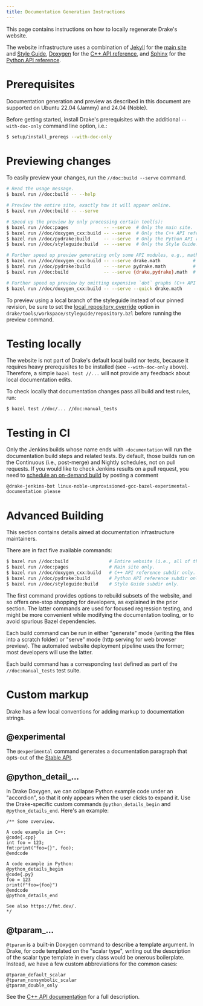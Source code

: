```yaml
---
title: Documentation Generation Instructions
---
```


This page contains instructions on how to locally regenerate Drake's website.

The website infrastructure uses a combination of
[Jekyll](https://jekyllrb.com/) for the
[main site](https://drake.mit.edu/) and
[Style Guide](https://drake.mit.edu/styleguide/cppguide.html),
[Doxygen](https://www.doxygen.nl/) for the
[C++ API reference](https://drake.mit.edu/doxygen_cxx/), and
[Sphinx](http://www.sphinx-doc.org/en/stable/) for the
[Python API reference](https://drake.mit.edu/pydrake/).

# Prerequisites

Documentation generation and preview as described in this document are
supported on Ubuntu 22.04 (Jammy) and 24.04 (Noble).

Before getting started, install Drake's prerequisites with the additional
``--with-doc-only`` command line option, i.e.:

```sh
$ setup/install_prereqs --with-doc-only
```

# Previewing changes

To easily preview your changes, run the ``//doc:build --serve`` command.

```sh
# Read the usage message.
$ bazel run //doc:build -- --help

# Preview the entire site, exactly how it will appear online.
$ bazel run //doc:build -- --serve

# Speed up the preview by only processing certain tool(s):
$ bazel run //doc:pages             -- --serve  # Only the main site.
$ bazel run //doc/doxygen_cxx:build -- --serve  # Only the C++ API reference.
$ bazel run //doc/pydrake:build     -- --serve  # Only the Python API reference.
$ bazel run //doc/styleguide:build  -- --serve  # Only the Style Guide.

# Further speed up preview generating only some API modules, e.g., math:
$ bazel run //doc/doxygen_cxx:build -- --serve drake.math            # C++ math API.
$ bazel run //doc/pydrake:build     -- --serve pydrake.math          # Python math API.
$ bazel run //doc:build             -- --serve {drake,pydrake}.math  # Both at once.

# Further speed up preview by omitting expensive `dot` graphs (C++ API only):
$ bazel run //doc/doxygen_cxx:build -- --serve --quick drake.math
````

To preview using a local branch of the styleguide instead of our pinned
revision, be sure to set the
[local_repository_override](https://github.com/RobotLocomotion/drake/blob/master/tools/workspace/README.md#exploring-github_archive-changes-from-a-local-clone)
option in ``drake/tools/workspace/styleguide/repository.bzl`` before running
the preview command.

# Testing locally

The website is not part of Drake's default local build nor tests, because it
requires heavy prerequisites to be installed (see ``--with-doc-only`` above).
Therefore, a simple ``bazel test //...`` will not provide any feedback about
local documentation edits.

To check locally that documentation changes pass all build and test rules, run:

<!-- Don't use "sh" literal mode here; it mis-colors the "test" non-keyword. -->
```
$ bazel test //doc/... //doc:manual_tests
```

# Testing in CI

Only the Jenkins builds whose name ends with ``-documentation`` will run the
documentation build steps and related tests.  By default, those builds run on
the Continuous (i.e., post-merge) and Nightly schedules, not on pull requests.
If you would like to check Jenkins results on a pull request, you need to
[schedule an on-demand build](/jenkins.html#scheduling-an-on-demand-build)
by posting a comment

```
@drake-jenkins-bot linux-noble-unprovisioned-gcc-bazel-experimental-documentation please
```

# Advanced Building

This section contains details aimed at documentation infrastructure
maintainers.

There are in fact five available commands:

```sh
$ bazel run //doc:build               # Entire website (i.e., all of the below).
$ bazel run //doc:pages               # Main site only.
$ bazel run //doc/doxygen_cxx:build   # C++ API reference subdir only.
$ bazel run //doc/pydrake:build       # Python API reference subdir only.
$ bazel run //doc/styleguide:build    # Style Guide subdir only.
```

The first command provides options to rebuild subsets of the website, and so
offers one-stop shopping for developers, as explained in the prior section.
The latter commands are used for focused regression testing, and might be
more convenient while modifying the documentation tooling, or to avoid
spurious Bazel dependencies.

Each build command can be run in either "generate" mode (writing the files into
a scratch folder) or "serve" mode (http serving for web browser preview).  The
automated website deployment pipeline uses the former; most developers will use
the latter.

Each build command has a corresponding test defined as part of the
``//doc:manual_tests`` test suite.

# Custom markup

Drake has a few local conventions for adding markup to documentation strings.

## @experimental

The ``@experimental`` command generates a documentation paragraph that opts-out
of the [Stable API](/stable.html).

## @python_detail_...

In Drake Doxygen, we can collapse Python example code under an "accordion", so
that it only appears when the user clicks to expand it. Use the Drake-specific
custom commands ``@python_details_begin`` and ``@python_details_end``.
Here's an example:

```
/** Some overview.

A code example in C++:
@code{.cpp}
int foo = 123;
fmt:print("foo={}", foo);
@endcode

A code example in Python:
@python_details_begin
@code{.py}
foo = 123
print(f"foo={foo}")
@endcode
@python_details_end

See also https://fmt.dev/.
*/
```

## @tparam_...

``@tparam`` is a built-in Doxygen command to describe a template argument. In
Drake, for code templated on the "scalar type", writing out the description of
the scalar type template in every class would be onerous boilerplate. Instead,
we have a few custom abbreviations for the common cases:

```
@tparam_default_scalar
@tparam_nonsymbolic_scalar
@tparam_double_only
```

See the [C++ API documentation](/doxygen_cxx/group__default__scalars.html)
for a full description.
